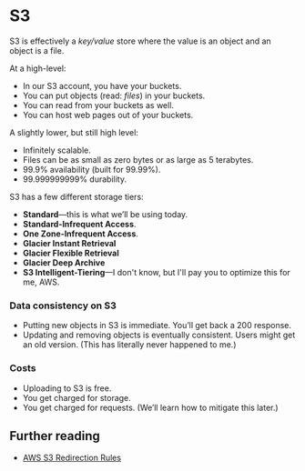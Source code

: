 # S3

S3 is effectively a _key/value_ store where the value is an object and an object is a file.

At a high-level:

- In our S3 account, you have your buckets.
- You can put objects (read: _files_) in your buckets.
- You can read from your buckets as well.
- You can host web pages out of your buckets.

A slightly lower, but still high level:

- Infinitely scalable.
- Files can be as small as zero bytes or as large as 5 terabytes.
- 99.9% availability (built for 99.99%).
- 99.999999999% durability.

S3 has a few different storage tiers:

- **Standard**—this is what we’ll be using today.
- **Standard-Infrequent Access**.
- **One Zone-Infrequent Access**.
- **Glacier Instant Retrieval**
- **Glacier Flexible Retrieval**
- **Glacier Deep Archive**
- **S3 Intelligent-Tiering**—I don't know, but I'll pay you to optimize this for me, AWS.

### Data consistency on S3

- Putting new objects in S3 is immediate. You’ll get back a 200 response.
- Updating and removing objects is eventually consistent. Users might get an old version. (This has literally never happened to me.)

### Costs

- Uploading to S3 is free.
- You get charged for storage.
- You get charged for requests. (We’ll learn how to mitigate this later.)

## Further reading

- [AWS S3 Redirection Rules](https://docs.aws.amazon.com/AmazonS3/latest/userguide/how-to-page-redirect.html)
